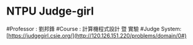 #  NTPU Judge-girl
#Professor : 劉邦鋒
#Course  : 計算機程式設計 暨 實驗
#Judge System: [https://judgegirl.csie.org/](http://120.126.151.220/problems/domain/0#)



